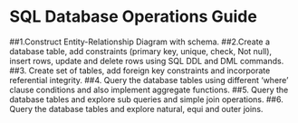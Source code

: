 # SQL Database Operations Guide

##1.Construct Entity-Relationship Diagram with schema.
##2.Create a database table, add constraints (primary key, unique, check, Not null),
insert rows, update and delete rows using SQL DDL and DML commands.
##3. Create set of tables, add foreign key constraints and incorporate referential integrity.
##4. Query the database tables using different ‘where’ clause conditions and also
implement aggregate functions.
##5. Query the database tables and explore sub queries and simple join operations.
##6. Query the database tables and explore natural, equi and outer joins.

